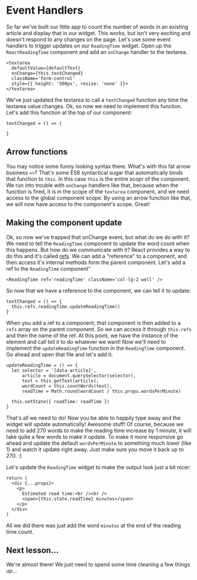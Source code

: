 # Event Handlers

So far we've built our little app to count the number of words in an existing
article and display that in our widget. This works, but isn't very exciting
and doesn't respond to any changes on the page. Let's use some event handlers
to trigger updates on our `ReadingTime` widget. Open up the `ReactReadingTime`
component and add an `onChange` handler to the textarea.
```es6
<textarea
  defaultValue={defaultText}
  onChange={this.textChanged}
  className='form-control'
  style={{ height: '500px', resize: 'none' }}>
</textarea>
```

We've just updated the textarea to call a `textChanged` function any time the
textarea value changes. Ok, so now we need to implement this function. Let's
add this function at the top of our component:
```es6
textChanged = () => {

}
```

## Arrow functions

You may notice some funny looking syntax there. What's with this fat arrow
business `=>`? That's some ES6 syntactical sugar that automatically binds
that function to `this`. In this case `this` is the entire scopr of the
component. We run into trouble with `onChange` handlers like that, because
when the function is fired, it is in the scope of the `textarea` component,
and we need access to the global component scope. By using an arrow function
like that, we will now have access to the component's scope. Great!

## Making the component update

Ok, so now we've trapped that onChange event, but what do we do with it? We
need to tell the `ReadingTime` component to update the word count when this
happens. But how do we communicate with it? React provides a way to do this
and it's called [refs](https://facebook.github.io/react/docs/more-about-refs.html).
We can add a "reference" to a component, and then access it's internal
methods form the parent component. Let's add a ref to the `ReadingTime` component"
```es6
<ReadingTime ref='readingTime' className='col-lg-2 well' />
```

So now that we have a reference to the component, we can tell it to update:
```es6
textChanged = () => {
  this.refs.readingTime.updateReadingTime()
}
```

When you add a ref to a component, that component is then added to a `refs`
array on the parent component. So we can access it through `this.refs` and
then the name of the ref. At this point, we have the instance of the element
and call tell it to do whatever we want! Now we'll need to implement the
`updateReadingTime` function in the `ReadingTime` component. Go ahead and open
that file and let's add it:
```es6
updateReadingTime = () => {
  let selector = '[data-article]',
      article = document.querySelector(selector),
      text = this.getText(article),
      wordCount = this.countWords(text),
      readTime = Math.round(wordCount / this.props.wordsPerMinute)

  this.setState({ readTime: readTime })
}
```

That's all we need to do! Now you be able to happily type away and the widget
will update automatically! Awesome stuff! Of course, because we need to add
270 words to make the reading time increase by 1 minute, it will take quite
a few words to make it update. To make it more responsive go ahead and update
the default `wordsPerMinute` to something much lower (like 1) and watch it
update right away. Just make sure you move it back up to 270. :)

Let's update the `ReadingTime` widget to make the output look just a bit nicer:
```es6
return (
  <div {...props}>
    <p>
      Estimated read time:<br /><br />
      <span>{this.state.readTime} minutes</span>
    </p>
  </div>
)
```

All we did there was just add the word `minutes` at the end of the reading time
count.

## Next lesson...

We're almost there! We just need to spend some time cleaning a few things up...
